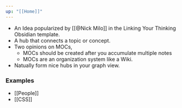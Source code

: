 ```yaml
---
up: "[[Home]]"
---
```


- An Idea popularized by [[@Nick Milo]] in the Linking Your Thinking Obsidian template.
- A hub that connects a topic or concept.
- Two opinions on MOCs, 
	- MOCs should be created after you accumulate multiple notes
	- MOCs are an organization system like a Wiki.
- Natually form nice hubs in your graph view. 

### Examples
- [[People]]
- [[CSS]]
